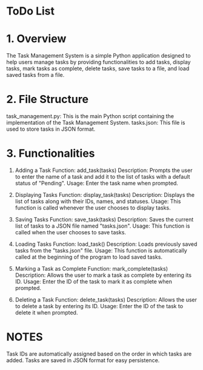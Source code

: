 # ToDo List 
# 1. Overview
The Task Management System is a simple Python application designed to help users manage tasks by providing functionalities to add tasks, display tasks, mark tasks as complete, delete tasks, save tasks to a file, and load saved tasks from a file.

# 2. File Structure
task_management.py: This is the main Python script containing the implementation of the Task Management System.
tasks.json: This file is used to store tasks in JSON format.

# 3. Functionalities
1. Adding a Task
Function: add_task(tasks)
Description: Prompts the user to enter the name of a task and add it to the list of tasks with a default status of "Pending".
Usage: Enter the task name when prompted.

2. Displaying Tasks
Function: display_task(tasks)
Description: Displays the list of tasks along with their IDs, names, and statuses.
Usage: This function is called whenever the user chooses to display tasks.

3. Saving Tasks
Function: save_task(tasks)
Description: Saves the current list of tasks to a JSON file named "tasks.json".
Usage: This function is called when the user chooses to save tasks.

5. Loading Tasks
Function: load_task()
Description: Loads previously saved tasks from the "tasks.json" file.
Usage: This function is automatically called at the beginning of the program to load saved tasks.

6. Marking a Task as Complete
Function: mark_complete(tasks)
Description: Allows the user to mark a task as complete by entering its ID.
Usage: Enter the ID of the task to mark it as complete when prompted.

7. Deleting a Task
Function: delete_task(tasks)
Description: Allows the user to delete a task by entering its ID.
Usage: Enter the ID of the task to delete it when prompted.

# NOTES
Task IDs are automatically assigned based on the order in which tasks are added.
Tasks are saved in JSON format for easy persistence.
